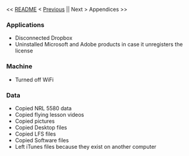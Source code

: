 << [README](https://github.com/vmsmith/mac2linux/blob/master/README.md) < [Previous](https://github.com/vmsmith/mac2linux/blob/master/Baseline_Inventory.md) || Next > Appendices >>

### Applications  
* Disconnected Dropbox  
* Uninstalled Microsoft and Adobe products in case it unregisters the license

### Machine  
* Turned off WiFi

### Data  
* Copied NRL 5580 data  
* Copied flying lesson videos
* Copied pictures
* Copied Desktop files
* Copied LFS files
* Copied Software files
* Left iTunes files because they exist on another computer
